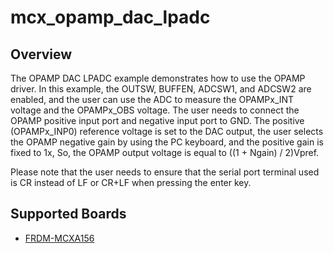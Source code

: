 # mcx_opamp_dac_lpadc

## Overview

The OPAMP DAC LPADC example demonstrates how to use the OPAMP driver. In this example, 
the OUTSW, BUFFEN, ADCSW1, and ADCSW2 are enabled, and the user can use the ADC to measure the
OPAMPx_INT voltage and the OPAMPx_OBS voltage. The user needs to connect the OPAMP positive
input port and negative input port to GND. The positive (OPAMPx_INP0) reference voltage is
set to the DAC output, the user selects the OPAMP negative gain by using the PC keyboard, and the
positive gain is fixed to 1x, So, the OPAMP output voltage is equal to ((1 + Ngain) / 2)Vpref.

Please note that the user needs to ensure that the serial port terminal used is CR instead of LF
or CR+LF when pressing the enter key.

## Supported Boards
- [FRDM-MCXA156](../../../_boards/frdmmcxa156/driver_examples/opamp/opamp_dac_lpadc/example_board_readme.md)
